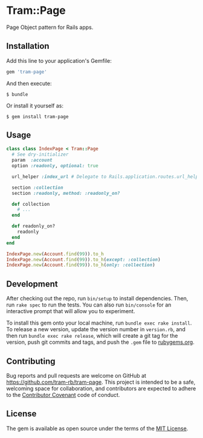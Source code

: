 # Tram::Page

Page Object pattern for Rails apps.

## Installation

Add this line to your application's Gemfile:

```ruby
gem 'tram-page'
```

And then execute:

    $ bundle

Or install it yourself as:

    $ gem install tram-page

## Usage

```ruby
class class IndexPage < Tram::Page
  # See dry-initializer
  param  :account
  option :readonly, optional: true

  url_helper :index_url # Delegate to Rails.application.routes.url_helpers module

  section :collection
  section :readonly, method: :readonly_on?

  def collection
    # ...
  end

  def readonly_on?
    readonly
  end
end

IndexPage.new(Account.find(99)).to_h
IndexPage.new(Account.find(99)).to_h(except: :collection)
IndexPage.new(Account.find(99)).to_h(only: :collection)
```

## Development

After checking out the repo, run `bin/setup` to install dependencies. Then, run `rake spec` to run the tests. You can also run `bin/console` for an interactive prompt that will allow you to experiment.

To install this gem onto your local machine, run `bundle exec rake install`. To release a new version, update the version number in `version.rb`, and then run `bundle exec rake release`, which will create a git tag for the version, push git commits and tags, and push the `.gem` file to [rubygems.org](https://rubygems.org).

## Contributing

Bug reports and pull requests are welcome on GitHub at https://github.com/tram-rb/tram-page. This project is intended to be a safe, welcoming space for collaboration, and contributors are expected to adhere to the [Contributor Covenant](http://contributor-covenant.org) code of conduct.


## License

The gem is available as open source under the terms of the [MIT License](http://opensource.org/licenses/MIT).
